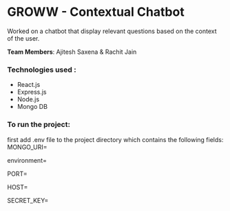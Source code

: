 # GROWW - Contextual Chatbot

Worked on a chatbot that display relevant questions based on the context of the user.

**Team Members**: Ajitesh Saxena &amp; Rachit Jain

### Technologies used :

- React.js
- Express.js
- Node.js
- Mongo DB

### To run the project:

first add .env file to the project directory which contains the following fields:
MONGO_URI=

environment=

PORT=

HOST=

SECRET_KEY=

